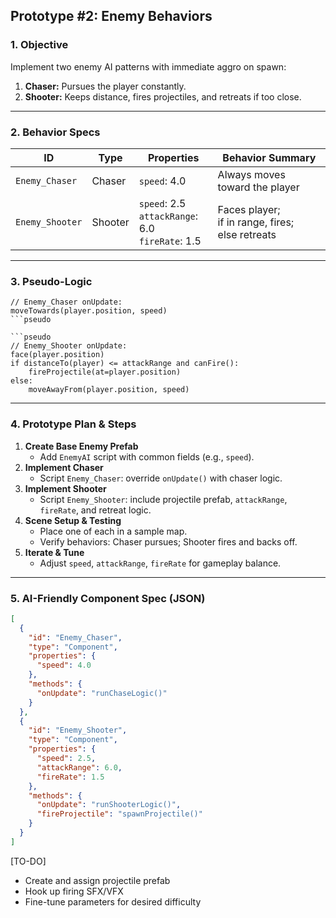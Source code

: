 ## Prototype #2: Enemy Behaviors

### 1. Objective  
Implement two enemy AI patterns with immediate aggro on spawn:  
1. **Chaser:** Pursues the player constantly.  
2. **Shooter:** Keeps distance, fires projectiles, and retreats if too close.

---

### 2. Behavior Specs

| ID               | Type    | Properties                                      | Behavior Summary                                  |
|------------------|---------|-------------------------------------------------|---------------------------------------------------|
| `Enemy_Chaser`   | Chaser  | `speed`: 4.0                                    | Always moves toward the player                     |
| `Enemy_Shooter`  | Shooter | `speed`: 2.5<br>`attackRange`: 6.0<br>`fireRate`: 1.5 | Faces player;<br>if in range, fires;<br>else retreats |

---

### 3. Pseudo-Logic

```pseudo
// Enemy_Chaser onUpdate:
moveTowards(player.position, speed)
```pseudo

```pseudo
// Enemy_Shooter onUpdate:
face(player.position)
if distanceTo(player) <= attackRange and canFire():
    fireProjectile(at=player.position)
else:
    moveAwayFrom(player.position, speed)
```

---

### 4. Prototype Plan & Steps

1. **Create Base Enemy Prefab**  
   - Add `EnemyAI` script with common fields (e.g., `speed`).  
2. **Implement Chaser**  
   - Script `Enemy_Chaser`: override `onUpdate()` with chaser logic.  
3. **Implement Shooter**  
   - Script `Enemy_Shooter`: include projectile prefab, `attackRange`, `fireRate`, and retreat logic.  
4. **Scene Setup & Testing**  
   - Place one of each in a sample map.  
   - Verify behaviors: Chaser pursues; Shooter fires and backs off.  
5. **Iterate & Tune**  
   - Adjust `speed`, `attackRange`, `fireRate` for gameplay balance.

---

### 5. AI-Friendly Component Spec (JSON)

```json
[
  {
    "id": "Enemy_Chaser",
    "type": "Component",
    "properties": {
      "speed": 4.0
    },
    "methods": {
      "onUpdate": "runChaseLogic()"
    }
  },
  {
    "id": "Enemy_Shooter",
    "type": "Component",
    "properties": {
      "speed": 2.5,
      "attackRange": 6.0,
      "fireRate": 1.5
    },
    "methods": {
      "onUpdate": "runShooterLogic()",
      "fireProjectile": "spawnProjectile()"
    }
  }
]
```

[TO-DO]  
- Create and assign projectile prefab  
- Hook up firing SFX/VFX  
- Fine-tune parameters for desired difficulty  
